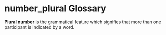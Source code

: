 # number_plural Glossary
**Plural number** is the grammatical feature which signifies that more than one participant is indicated by a word.

